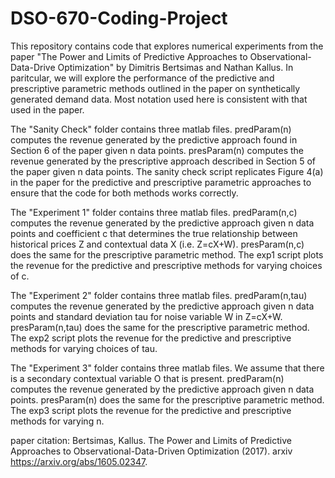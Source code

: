 # DSO-670-Coding-Project

This repository contains code that explores numerical experiments from the paper "The Power and Limits of Predictive Approaches to Observational-Data-Drive Optimization" by Dimitris Bertsimas and Nathan Kallus. In paritcular, we will explore the performance of the predictive and prescriptive parametric methods outlined in the paper on synthetically generated demand data. Most notation used here is consistent with that used in the paper.

The "Sanity Check" folder contains three matlab files. predParam(n) computes the revenue generated by the predictive approach found in Section 6 of the paper given n data points. presParam(n) computes the revenue generated by the prescriptive approach described in Section 5 of the paper given n data points. The sanity check script replicates Figure 4(a) in the paper for the predictive and prescriptive parametric approaches to ensure that the code for both methods works correctly. 

The "Experiment 1" folder contains three matlab files. predParam(n,c) computes the revenue generated by the predictive approach given n data points and coefficient c that determines the true relationship between historical prices Z and contextual data X (i.e. Z=cX+W). presParam(n,c) does the same for the prescriptive parametric method. The exp1 script plots the revenue for the predictive and prescriptive methods for varying choices of c.

The "Experiment 2" folder contains three matlab files. predParam(n,tau) computes the revenue generated by the predictive approach given n data points and standard deviation tau for noise variable W in Z=cX+W. presParam(n,tau) does the same for the prescriptive parametric method. The exp2 script plots the revenue for the predictive and prescriptive methods for varying choices of tau.

The "Experiment 3" folder contains three matlab files. We assume that there is a secondary contextual variable O that is present. predParam(n) computes the revenue generated by the predictive approach given n data points. presParam(n) does the same for the prescriptive parametric method. The exp3 script plots the revenue for the predictive and prescriptive methods for varying n.


paper citation: Bertsimas, Kallus. The Power and Limits of Predictive Approaches to Observational-Data-Driven Optimization (2017). arxiv https://arxiv.org/abs/1605.02347.

